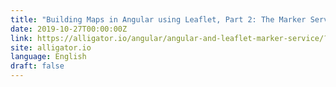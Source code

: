 ```yaml
---
title: "Building Maps in Angular using Leaflet, Part 2: The Marker Service"
date: 2019-10-27T00:00:00Z
link: https://alligator.io/angular/angular-and-leaflet-marker-service/?utm_medium=RSS&utm_source=news.12bit.vn
site: alligator.io
language: English
draft: false
---
```

